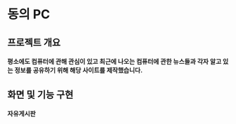 동의 PC
==
## 프로젝트 개요
#### 평소에도 컴퓨터에 관해 관심이 있고 최근에 나오는 컴퓨터에 관한 뉴스들과     각자 알고 있는 정보를 공유하기 위해 해당 사이트를 제작했습니다.

## 화면 및 기능 구현
#### 자유게시판
